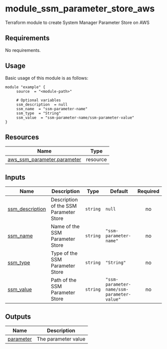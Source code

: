 # module_ssm_parameter_store_aws

Terraform module to create System Manager Parameter Store on AWS

<!-- BEGIN_AUTOMATED_TF_DOCS_BLOCK -->
## Requirements

No requirements.
## Usage
Basic usage of this module is as follows:
```hcl
module "example" {
	 source  = "<module-path>"

	 # Optional variables
	 ssm_description  = null
	 ssm_name  = "ssm-parameter-name"
	 ssm_type  = "String"
	 ssm_value  = "ssm-parameter-name/ssm-parameter-value"
}
```
## Resources

| Name | Type |
|------|------|
| [aws_ssm_parameter.parameter](https://registry.terraform.io/providers/hashicorp/aws/latest/docs/resources/ssm_parameter) | resource |
## Inputs

| Name | Description | Type | Default | Required |
|------|-------------|------|---------|:--------:|
| <a name="input_ssm_description"></a> [ssm\_description](#input\_ssm\_description) | Description of the SSM Parameter Store | `string` | `null` | no |
| <a name="input_ssm_name"></a> [ssm\_name](#input\_ssm\_name) | Name of the SSM Parameter Store | `string` | `"ssm-parameter-name"` | no |
| <a name="input_ssm_type"></a> [ssm\_type](#input\_ssm\_type) | Type of the SSM Parameter Store | `string` | `"String"` | no |
| <a name="input_ssm_value"></a> [ssm\_value](#input\_ssm\_value) | Path of the SSM Parameter Store | `string` | `"ssm-parameter-name/ssm-parameter-value"` | no |
## Outputs

| Name | Description |
|------|-------------|
| <a name="output_parameter"></a> [parameter](#output\_parameter) | The parameter value |
<!-- END_AUTOMATED_TF_DOCS_BLOCK -->
